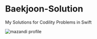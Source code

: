 # Baekjoon-Solution
My Solutions for Codility Problems in Swift

![mazandi profile](http://mazandi.herokuapp.com/api?handle=severck12&theme=dark)
